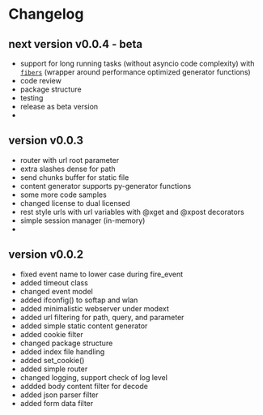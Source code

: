 
# Changelog

## next version v0.0.4 - beta

- support for long running tasks (without asyncio code complexity) 
 with [`fibers`](https://github.com/kr-g/mpymodcore/blob/master/modcore/fiber.py)
 (wrapper around performance optimized generator functions)
- code review 
- package structure
- testing
- release as beta version
-

## version v0.0.3

- router with url root parameter
- extra slashes dense for path
- send chunks buffer for static file
- content generator supports py-generator functions
- some more code samples
- changed license to dual licensed
- rest style urls with url variables with @xget and @xpost decorators
- simple session manager (in-memory)
- 


## version v0.0.2

- fixed event name to lower case during fire_event
- added timeout class
- changed event model
- added ifconfig() to softap and wlan
- added minimalistic webserver under modext
- added url filtering for path, query, and parameter
- added simple static content generator
- added cookie filter
- changed package structure
- added index file handling
- added set_cookie()
- added simple router
- changed logging, support check of log level
- addded body content filter for decode
- added json parser filter
- added form data filter

